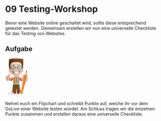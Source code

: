 # 09 Testing-Workshop

Bevor eine Website online geschaltet wird, sollte diese entsprechend getestet werden. Gemeinsam erstellen wir nun eine universelle Checkliste für das Testing von Websites.

## Aufgabe

![](../.gitbook/assets/ralph.png)

Nehmt euch ein Flipchart und schreibt Punkte auf, welche ihr vor dem GoLive einer Website testen würdet. Am Schluss tragen wir die einzelnen Punkte zusammen und erstellen daraus eine universelle Checkliste.

